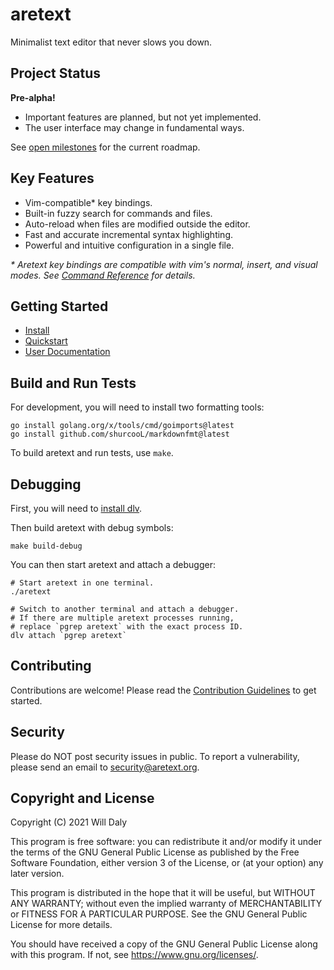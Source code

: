 aretext
=======

Minimalist text editor that never slows you down.

Project Status
--------------

**Pre-alpha!**

-	Important features are planned, but not yet implemented.
-	The user interface may change in fundamental ways.

See [open milestones](https://github.com/aretext/aretext/milestones?direction=asc&sort=title&state=open) for the current roadmap.

Key Features
------------

-	Vim-compatible\* key bindings.
-	Built-in fuzzy search for commands and files.
-	Auto-reload when files are modified outside the editor.
-	Fast and accurate incremental syntax highlighting.
-	Powerful and intuitive configuration in a single file.

*\* Aretext key bindings are compatible with vim's normal, insert, and visual modes. See [Command Reference](docs/command-reference.md) for details.*

Getting Started
---------------

-	[Install](docs/install.md)
-	[Quickstart](docs/quickstart.md)
-	[User Documentation](docs/index.md)

Build and Run Tests
-------------------

For development, you will need to install two formatting tools:

```
go install golang.org/x/tools/cmd/goimports@latest
go install github.com/shurcooL/markdownfmt@latest
```

To build aretext and run tests, use `make`.

Debugging
---------

First, you will need to [install dlv](https://github.com/go-delve/delve/tree/master/Documentation/installation).

Then build aretext with debug symbols:

```
make build-debug
```

You can then start aretext and attach a debugger:

```
# Start aretext in one terminal.
./aretext

# Switch to another terminal and attach a debugger.
# If there are multiple aretext processes running,
# replace `pgrep aretext` with the exact process ID.
dlv attach `pgrep aretext`
```

Contributing
------------

Contributions are welcome! Please read the [Contribution Guidelines](CONTRIBUTING.md) to get started.

Security
--------

Please do NOT post security issues in public. To report a vulnerability, please send an email to [security@aretext.org](mailto:security@aretext.org).

Copyright and License
---------------------

Copyright (C) 2021 Will Daly

This program is free software: you can redistribute it and/or modify it under the terms of the GNU General Public License as published by the Free Software Foundation, either version 3 of the License, or (at your option) any later version.

This program is distributed in the hope that it will be useful, but WITHOUT ANY WARRANTY; without even the implied warranty of MERCHANTABILITY or FITNESS FOR A PARTICULAR PURPOSE. See the GNU General Public License for more details.

You should have received a copy of the GNU General Public License along with this program. If not, see https://www.gnu.org/licenses/.
